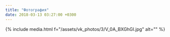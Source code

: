 ```yaml
---
title: "Фотография"
date: 2018-03-13 03:27:00 +0300
---
```



{% include media.html f="/assets/vk_photos/3/V_0A_BXGhGI.jpg" alt="" %}
